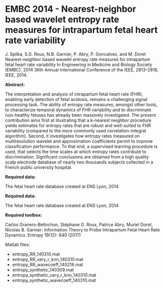 # EMBC 2014 - Nearest-neighbor based wavelet entropy rate measures for intrapartum fetal heart rate variability

J. Spilka, S.G. Roux, N.B. Garnier, P. Abry, P. Goncalves, and M. Doret 
Nearest-neighbor based wavelet entropy rate measures for intrapartum fetal heart rate variability
In Engineering in Medicine and Biology Society (EMBC), 2014 36th Annual International Conference of the IEEE, 2813–2816, IEEE, 2014.

**Abstract:**

The interpretation and analysis of intrapartum fetal heart rate (FHR), enabling early detection of fetal acidosis, remains a challenging signal processing task. The ability of entropy rate measures, amongst other tools, to characterize temporal dynamics of FHR variability and to discriminate non-healthy fetuses has already been massively investigated. The present contribution aims first at illustrating that a k-nearest neighbor procedure yields estimates for entropy rates that are robust and well-suited to FHR variability (compared to the more commonly used correlation-integral algorithm). Second, it investigates how entropy rates measured on multiresolution wavelet and approximation coefficients permit to improve classification performance. To that end, a supervised learning procedure is used, that selects the time scales at which entropy rates contribute to discrimination. Significant conclusions are obtained from a high quality scalp electrode database of nearly two thousands subjects collected in a French public university hospital. 

**Required data:**

The fetal heart rate database created at ENS Lyon, 2014

**Required data:**

The fetal heart rate database created at ENS Lyon, 2014

**Required toolbox:** 

Carlos Granero-Belinchon, Stéphane G. Roux, Patrice Abry, Muriel Doret, Nicolas B. Garnier:
Information Theory to Probe Intrapartum Fetal Heart Rate Dynamics. Entropy 19(12): 640 (2017)

Matlab files:

* entropy_RR_140310.mat
* entropy_RR_vary_r_knn_140310.mat
* entropy_RR_wavecoeff_140218.mat
* entropy_synthetic_140309.mat
* entropy_synthetic_vary_r_knn_140310.mat
* entropy_synthetic_wavecoeff_140310.mat
